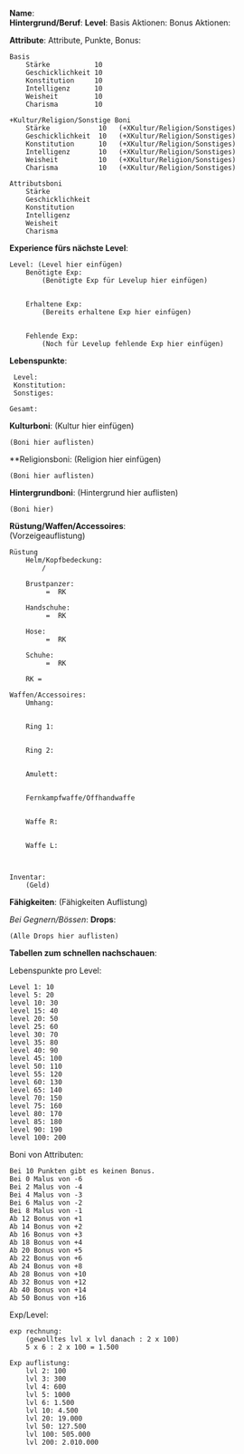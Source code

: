 **Name**:  
**Hintergrund/Beruf**: 
**Level**:
Basis Aktionen:
Bonus Aktionen:  


**Attribute**:
	Attribute, Punkte, Bonus:

	Basis
		Stärke           10    
		Geschicklichkeit 10    
		Konstitution     10    
		Intelligenz      10    
		Weisheit         10    
		Charisma         10    

	+Kultur/Religion/Sonstige Boni
		Stärke            10   (+XKultur/Religion/Sonstiges)
		Geschicklichkeit  10   (+XKultur/Religion/Sonstiges)
		Konstitution      10   (+XKultur/Religion/Sonstiges)
		Intelligenz       10   (+XKultur/Religion/Sonstiges)
		Weisheit          10   (+XKultur/Religion/Sonstiges)
		Charisma          10   (+XKultur/Religion/Sonstiges)

	Attributsboni
		Stärke            
		Geschicklichkeit  
		Konstitution      
		Intelligenz       
		Weisheit          
		Charisma          


**Experience fürs nächste Level**:
	
	Level: (Level hier einfügen)
		Benötigte Exp:
			(Benötigte Exp für Levelup hier einfügen)
			
		
		Erhaltene Exp:
			(Bereits erhaltene Exp hier einfügen)
			
		
		Fehlende Exp:
			(Noch für Levelup fehlende Exp hier einfügen)
			


**Lebenspunkte**:
	
	 Level:         
	 Konstitution:  
	 Sonstiges:     

	Gesamt: 


**Kulturboni**:
	(Kultur hier einfügen)
	
	(Boni hier auflisten)


**Religionsboni:
	(Religion hier einfügen)
	
	(Boni hier auflisten)


**Hintergrundboni**:
	(Hintergrund hier auflisten)
	
	(Boni hier)


**Rüstung/Waffen/Accessoires**:  
	(Vorzeigeauflistung)
	
	Rüstung
		Helm/Kopfbedeckung:
			/
		
		Brustpanzer:  
			 =  RK  
		
		Handschuhe:
			 =  RK 
		
		Hose:  
			 =  RK
		
		Schuhe:
			 =  RK  
		
		RK = 
	
	Waffen/Accessoires:
		Umhang:
			
		
		Ring 1:
			
		
		Ring 2:
			
		
		Amulett:
			
		
		Fernkampfwaffe/Offhandwaffe
			
		
		Waffe R:
			
		
		Waffe L:
			
		
	
	Inventar:
		(Geld)
	


**Fähigkeiten**:
	(Fähigkeiten Auflistung)
	


*Bei Gegnern/Bössen*:
**Drops**:
	
	(Alle Drops hier auflisten)




**Tabellen zum schnellen nachschauen**:

Lebenspunkte pro Level:

	Level 1: 10
	level 5: 20
	level 10: 30
	level 15: 40
	level 20: 50
	level 25: 60
	level 30: 70
	level 35: 80
	level 40: 90
	level 45: 100
	level 50: 110
	level 55: 120
	level 60: 130
	level 65: 140
	level 70: 150
	level 75: 160
	level 80: 170
	level 85: 180
	level 90: 190
	level 100: 200


Boni von Attributen:

	Bei 10 Punkten gibt es keinen Bonus.
	Bei 0 Malus von -6
	Bei 2 Malus von -4
	Bei 4 Malus von -3
	Bei 6 Malus von -2
	Bei 8 Malus von -1
	Ab 12 Bonus von +1
	Ab 14 Bonus von +2
	Ab 16 Bonus von +3
	Ab 18 Bonus von +4
	Ab 20 Bonus von +5
	Ab 22 Bonus von +6
	Ab 24 Bonus von +8
	Ab 28 Bonus von +10
	Ab 32 Bonus von +12
	Ab 40 Bonus von +14
	Ab 50 Bonus von +16


Exp/Level:

	exp rechnung:
		(gewolltes lvl x lvl danach : 2 x 100)
		5 x 6 : 2 x 100 = 1.500
	
	Exp auflistung:
		lvl 2: 100
		lvl 3: 300
		lvl 4: 600
		lvl 5: 1000
		lvl 6: 1.500
		lvl 10: 4.500
		lvl 20: 19.000
		lvl 50: 127.500
		lvl 100: 505.000
		lvl 200: 2.010.000